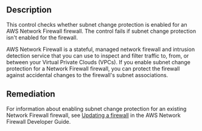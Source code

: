 ## Description

This control checks whether subnet change protection is enabled for an AWS Network Firewall firewall. The control fails if subnet change protection isn't enabled for the firewall.

AWS Network Firewall is a stateful, managed network firewall and intrusion detection service that you can use to inspect and filter traffic to, from, or between your Virtual Private Clouds (VPCs). If you enable subnet change protection for a Network Firewall firewall, you can protect the firewall against accidental changes to the firewall's subnet associations.

## Remediation

For information about enabling subnet change protection for an existing Network Firewall firewall, see [Updating a firewall](https://docs.aws.amazon.com/network-firewall/latest/developerguide/firewall-updating.html) in the AWS Network Firewall Developer Guide.